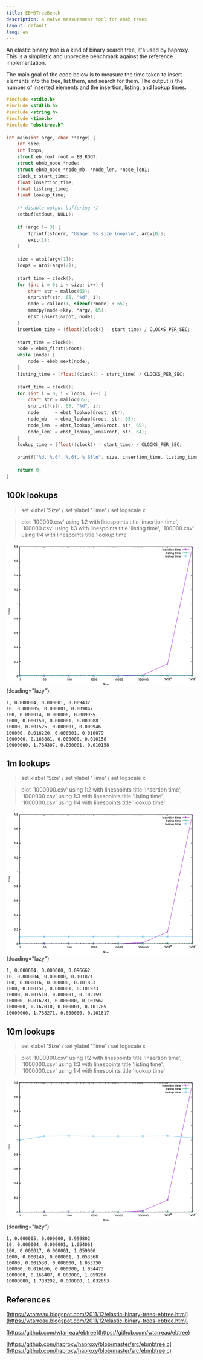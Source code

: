 ```yaml
---
title: EBMBTreeBench
description: a naive measurement tool for ebmb trees
layout: default
lang: en
---
```


An elastic binary tree is a kind of binary search tree, it's used by haproxy. This is a simplistic and unprecise benchmark against the reference implementation.

The main goal of the code below is to measure the time taken to insert elements into the tree, list them, and search for them. The output is the number of inserted elements and the insertion, listing, and lookup times.

```c
#include <stdio.h>
#include <stdlib.h>
#include <string.h>
#include <time.h>
#include "ebsttree.h"

int main(int argc, char **argv) {
	int size;
	int loops;
	struct eb_root root = EB_ROOT;
	struct ebmb_node *node;
	struct ebmb_node *node_mb, *node_len, *node_len1;
	clock_t start_time;
	float insertion_time;
	float listing_time;
	float lookup_time;

	/* disable output buffering */
	setbuf(stdout, NULL);

	if (argc != 3) {
		fprintf(stderr, "Usage: %s size loops\n", argv[0]);
		exit(1);
	}

	size = atoi(argv[1]);
	loops = atoi(argv[2]);

	start_time = clock();
	for (int i = 0; i < size; i++) {
		char* str = malloc(65);
		snprintf(str, 65, "%d", i);
		node = calloc(1, sizeof(*node) + 65);
		memcpy(node->key, *argv, 65);
		ebst_insert(&root, node);
	}
	insertion_time = (float)(clock() - start_time) / CLOCKS_PER_SEC;

	start_time = clock();
	node = ebmb_first(&root);
	while (node) {
		node = ebmb_next(node);
	}
	listing_time = (float)(clock() - start_time) / CLOCKS_PER_SEC;

	start_time = clock();
	for (int i = 0; i < loops; i++) {
		char* str = malloc(65);
		snprintf(str, 65, "%d", i);
		node      = ebst_lookup(&root, str);
		node_mb   = ebmb_lookup(&root, str, 65);
		node_len  = ebst_lookup_len(&root, str, 65);
		node_len1 = ebst_lookup_len(&root, str, 64);
	}
	lookup_time = (float)(clock() - start_time) / CLOCKS_PER_SEC;

	printf("%d, %.6f, %.6f, %.6f\n", size, insertion_time, listing_time, lookup_time);

	return 0;
}
```

## 100k lookups

> set xlabel 'Size' / set ylabel 'Time' / set logscale x

> plot '100000.csv' using 1:2 with linespoints title 'insertion time', '100000.csv' using 1:3 with linespoints title 'listing time', '100000.csv' using 1:4 with linespoints title 'lookup time'

![100k lookups](/images/2023-09-20-100000.webp){:loading="lazy"}

```
1, 0.000004, 0.000001, 0.009432
10, 0.000005, 0.000001, 0.009847
100, 0.000014, 0.000000, 0.009955
1000, 0.000150, 0.000001, 0.009988
10000, 0.001525, 0.000001, 0.009946
100000, 0.016220, 0.000001, 0.010079
1000000, 0.166881, 0.000000, 0.010158
10000000, 1.784307, 0.000001, 0.010158
```

## 1m lookups

> set xlabel 'Size' / set ylabel 'Time' / set logscale x

> plot '1000000.csv' using 1:2 with linespoints title 'insertion time', '1000000.csv' using 1:3 with linespoints title 'listing time', '1000000.csv' using 1:4 with linespoints title 'lookup time'

![1m lookups](/images/2023-09-20-1000000.webp){:loading="lazy"}

```
1, 0.000004, 0.000000, 0.096662
10, 0.000004, 0.000000, 0.101871
100, 0.000016, 0.000000, 0.101853
1000, 0.000151, 0.000001, 0.101973
10000, 0.001510, 0.000001, 0.102159
100000, 0.016231, 0.000000, 0.101562
1000000, 0.167010, 0.000001, 0.101705
10000000, 1.788271, 0.000000, 0.101617
```

## 10m lookups

> set xlabel 'Size' / set ylabel 'Time' / set logscale x

> plot '1000000.csv' using 1:2 with linespoints title 'insertion time', '1000000.csv' using 1:3 with linespoints title 'listing time', '1000000.csv' using 1:4 with linespoints title 'lookup time'

![10m lookups](/images/2023-09-20-10000000.webp){:loading="lazy"}

```
1, 0.000005, 0.000000, 0.999802
10, 0.000004, 0.000001, 1.054061
100, 0.000017, 0.000001, 1.059000
1000, 0.000149, 0.000001, 1.053368
10000, 0.001530, 0.000000, 1.053350
100000, 0.016166, 0.000000, 1.054473
1000000, 0.166407, 0.000000, 1.059266
10000000, 1.783292, 0.000000, 1.032653
```

## References

[https://wtarreau.blogspot.com/2011/12/elastic-binary-trees-ebtree.html](https://wtarreau.blogspot.com/2011/12/elastic-binary-trees-ebtree.html)

[https://github.com/wtarreau/ebtree](https://github.com/wtarreau/ebtree)

[https://github.com/haproxy/haproxy/blob/master/src/ebmbtree.c](https://github.com/haproxy/haproxy/blob/master/src/ebmbtree.c)
